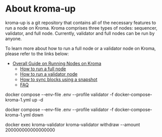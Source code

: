 # About kroma-up

kroma-up is a git repository that contains all of the necessary features to run a node on Kroma.
Kroma comprises three types of nodes: sequencer, validator, and full node. Currently, validator and full nodes can be run by anyone.

To learn more about how to run a full node or a validator node on Kroma, please refer to the links below:

- [Overall Guide on Running Nodes on Kroma](https://docs.kroma.network/developers/running-nodes-on-kroma)
    - [How to run a full node](https://docs.kroma.network/developers/running-nodes-on-kroma/running-a-full-node)
    - [How to run a validator node](https://docs.kroma.network/developers/running-nodes-on-kroma/running-a-validator-node)
    - [How to sync blocks using a snapshot](https://docs.kroma.network/developers/running-nodes-on-kroma/how-to-sync-blocks-using-a-snapshot)
    - [FAQ](https://docs.kroma.network/developers/running-nodes-on-kroma/faq)

docker compose --env-file .env --profile validator -f docker-compose-kroma-1.yml up -d 

docker compose --env-file .env --profile validator -f docker-compose-kroma-1.yml down

docker exec kroma-validator kroma-validator withdraw --amount 200000000000000000